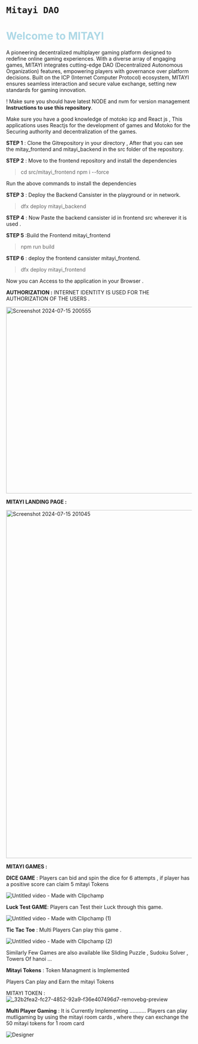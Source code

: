 # `Mitayi DAO`

<h1 style="font-size: 2em; color: lightblue;">Welcome to MITAYI</h1>
A pioneering decentralized multiplayer gaming platform designed to redefine online gaming experiences. With a diverse array of engaging games, MITAYI integrates cutting-edge DAO (Decentralized Autonomous Organization) features, empowering players with governance over platform decisions. Built on the ICP (Internet Computer Protocol) ecosystem, MITAYI ensures seamless interaction and secure value exchange, setting new standards for gaming innovation.

! Make sure you should have latest NODE and nvm for version management 
**Instructions to use this repository**.

Make sure you have a good knowledge of motoko icp and React js , This applications uses Reactjs for the development of games and Motoko for the Securing authority and decentralization of the games.


**STEP 1** : Clone the Gitrepository in your directory , After that you can see the mitay_frontend and mitayi_backend in the src folder of the repository.

**STEP 2** : Move to the frontend repository and install the dependencies

>cd src/mitayi_frontend
>npm i --force

Run the above commands to install the dependencies 

**STEP 3** : Deploy the Backend Cansister in the playground or in network.
> dfx deploy mitayi_backend

**STEP 4** : Now Paste the backend cansister id in frontend src wherever it is used .

**STEP 5** :Build the Frontend mitayi_frontend
>npm run build

**STEP 6** : deploy the frontend cansister mitayi_frontend.
>dfx deploy mitayi_frontend



Now you can Access to the application in your Browser .



**AUTHORIZATION :**
INTERNET IDENTITY IS USED FOR THE AUTHORIZATION OF THE USERS .


<img width="507" alt="Screenshot 2024-07-15 200555" src="https://github.com/user-attachments/assets/e7080339-2695-4a19-9308-6ea6221bbc26">


**MITAYI LANDING PAGE :**

<img width="946" alt="Screenshot 2024-07-15 201045" src="https://github.com/user-attachments/assets/521bdf76-8d3c-483c-a3dc-610ca4fa301c">


**MITAYI GAMES :**

**DICE GAME** : Players can bid and spin the dice for 6 attempts , if player has a positive score can claim 5 mitayi Tokens 


![Untitled video - Made with Clipchamp](https://github.com/user-attachments/assets/cd291125-36e8-46b0-9cd2-5a203a00b75c)




**Luck Test GAME**: Players can Test their Luck through this game.


![Untitled video - Made with Clipchamp (1)](https://github.com/user-attachments/assets/e406fffa-3caf-4ec4-8681-742858a6efa8)


**Tic Tac Toe** : Multi Players Can play this game . 


![Untitled video - Made with Clipchamp (2)](https://github.com/user-attachments/assets/63a01db4-66b4-44d9-9efc-29264cfc5a7b)




Similarly Few Games are also available like  Sliding Puzzle , Sudoku Solver , Towers Of hanoi ...




**Mitayi Tokens** :  Token Managment is Implemented 

Players Can play and Earn the mitayi Tokens 

MITAYI TOKEN :
![_32b2fea2-fc27-4852-92a9-f36e407496d7-removebg-preview](https://github.com/user-attachments/assets/7b3f6f79-b558-4d4e-8455-ec0547bf18be)


**Multi Player Gaming** : It is Currently Implementing ...........   Players can play mutligaming by using the mitayi room cards , where they can exchange the 50 mitayi tokens for 1 room card 

![Designer](https://github.com/user-attachments/assets/7afb4fb1-0dfd-44fe-96dd-c3330902ad4d)



 

